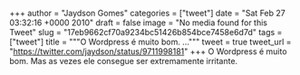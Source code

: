 
+++
author = "Jaydson Gomes"
categories = ["tweet"]
date = "Sat Feb 27 03:32:16 +0000 2010"
draft = false
image = "No media found for this Tweet"
slug = "17eb9662cf70a9234bc51426b854bce7458e6d7d"
tags = ["tweet"]
title = """O Wordpress é muito bom. ..."""
tweet = true
tweet_url = "https://twitter.com/jaydson/status/9711998181"
+++
O Wordpress é muito bom. Mas as vezes ele consegue ser extremamente irritante.
